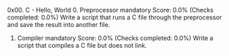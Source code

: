 0x00. C - Hello, World
0. Preprocessor
mandatory
Score: 0.0% (Checks completed: 0.0%)
Write a script that runs a C file through the preprocessor and save the result into another file.

1. Compiler
mandatory
Score: 0.0% (Checks completed: 0.0%)
Write a script that compiles a C file but does not link.
